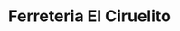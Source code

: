 ---
title: "Ferreteria El Ciruelito"
url: /santiago-de-los-caballeros/ferreteria-el-ciruelito/
shop: Eisenwaren
---